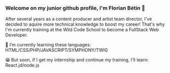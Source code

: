 ### Welcome on my junior github profile, I'm Florian Bétin 👋

After several years as a content producer and artist team director, I've decided to aquire more technical knowledge to boost my career! That's why I'm currently training at the Wild Code School to become a FullStack Web Developer. 

🤔 I’m currently learning these languages:
HTML/CSS/PHP/JAVASCRIPT/SYMPHONY/TWIG

:grin: But soon, if I get my internship and continue my training, I'll learn:
React.jd/node.js

<!--
**FlorianBetin/FlorianBetin** is a ✨ _special_ ✨ repository because its `README.md` (this file) appears on your GitHub profile.

Here are some ideas to get you started:

- 🔭 I’m currently working on ...
- 🌱 I’m currently learning ...
- 👯 I’m looking to collaborate on ...
- 🤔 I’m looking for help with ...
- 💬 Ask me about ...
- 📫 How to reach me: ...
- 😄 Pronouns: ...
- ⚡ Fun fact: ...
-->
